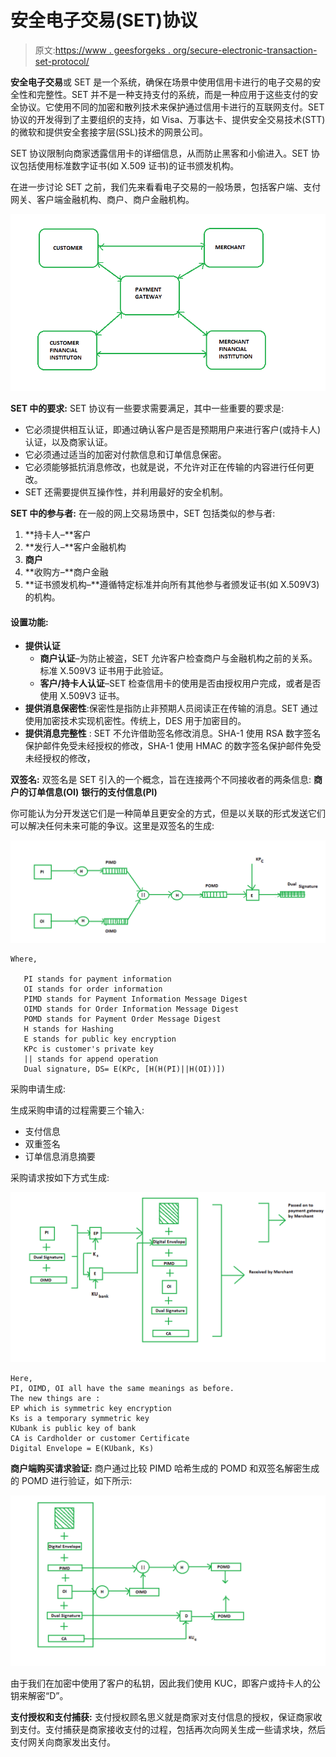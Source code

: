# 安全电子交易(SET)协议

> 原文:[https://www . geesforgeks . org/secure-electronic-transaction-set-protocol/](https://www.geeksforgeeks.org/secure-electronic-transaction-set-protocol/)

**安全电子交易**或 SET 是一个系统，确保在场景中使用信用卡进行的电子交易的安全性和完整性。SET 并不是一种支持支付的系统，而是一种应用于这些支付的安全协议。它使用不同的加密和散列技术来保护通过信用卡进行的互联网支付。SET 协议的开发得到了主要组织的支持，如 Visa、万事达卡、提供安全交易技术(STT)的微软和提供安全套接字层(SSL)技术的网景公司。

SET 协议限制向商家透露信用卡的详细信息，从而防止黑客和小偷进入。SET 协议包括使用标准数字证书(如 X.509 证书)的证书颁发机构。

在进一步讨论 SET 之前，我们先来看看电子交易的一般场景，包括客户端、支付网关、客户端金融机构、商户、商户金融机构。

![](img/207f140fe8112f138cf756f3e1361936.png)

**SET 中的要求:**
SET 协议有一些要求需要满足，其中一些重要的要求是:

*   它必须提供相互认证，即通过确认客户是否是预期用户来进行客户(或持卡人)认证，以及商家认证。
*   它必须通过适当的加密对付款信息和订单信息保密。
*   它必须能够抵抗消息修改，也就是说，不允许对正在传输的内容进行任何更改。
*   SET 还需要提供互操作性，并利用最好的安全机制。

**SET 中的参与者:**
在一般的网上交易场景中，SET 包括类似的参与者:

1.  **持卡人–**客户
2.  **发行人–**客户金融机构
3.  **商户**
4.  **收购方–**商户金融
5.  **证书颁发机构–**遵循特定标准并向所有其他参与者颁发证书(如 X.509V3)的机构。

#### 设置功能:

*   **提供认证**
    *   **商户认证**–为防止被盗，SET 允许客户检查商户与金融机构之前的关系。标准 X.509V3 证书用于此验证。
    *   **客户/持卡人认证**–SET 检查信用卡的使用是否由授权用户完成，或者是否使用 X.509V3 证书。
*   **提供消息保密性**:保密性是指防止非预期人员阅读正在传输的消息。SET 通过使用加密技术实现机密性。传统上，DES 用于加密目的。
*   **提供消息完整性** : SET 不允许借助签名修改消息。SHA-1 使用 RSA 数字签名保护邮件免受未经授权的修改，SHA-1 使用 HMAC 的数字签名保护邮件免受未经授权的修改，

**双签名:**
双签名是 SET 引入的一个概念，旨在连接两个不同接收者的两条信息:
**商户的订单信息(OI)**
**银行的支付信息(PI)**

你可能认为分开发送它们是一种简单且更安全的方式，但是以关联的形式发送它们可以解决任何未来可能的争议。这里是双签名的生成:

![](img/b054724f92072872b6242d3dbb4aee2c.png)

```
Where,

   PI stands for payment information
   OI stands for order information
   PIMD stands for Payment Information Message Digest
   OIMD stands for Order Information Message Digest
   POMD stands for Payment Order Message Digest
   H stands for Hashing
   E stands for public key encryption
   KPc is customer's private key
   || stands for append operation
   Dual signature, DS= E(KPc, [H(H(PI)||H(OI))])
```

采购申请生成:

生成采购申请的过程需要三个输入:

*   支付信息
*   双重签名
*   订单信息消息摘要

采购请求按如下方式生成:

![](img/1d9833536b19b29fa9607a00bef811a1.png)

```
Here,
PI, OIMD, OI all have the same meanings as before.
The new things are :
EP which is symmetric key encryption
Ks is a temporary symmetric key
KUbank is public key of bank
CA is Cardholder or customer Certificate
Digital Envelope = E(KUbank, Ks)
```

**商户端购买请求验证:**
商户通过比较 PIMD 哈希生成的 POMD 和双签名解密生成的 POMD 进行验证，如下所示:

![](img/0663e013e232daff130ef76a120332e5.png)

由于我们在加密中使用了客户的私钥，因此我们使用 KUC，即客户或持卡人的公钥来解密“D”。

**支付授权和支付捕获:**
支付授权顾名思义就是商家对支付信息的授权，保证商家收到支付。支付捕获是商家接收支付的过程，包括再次向网关生成一些请求块，然后支付网关向商家发出支付。